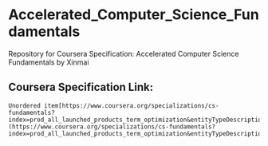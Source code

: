 # Accelerated_Computer_Science_Fundamentals
Repository for Coursera Specification: Accelerated Computer Science Fundamentals by Xinmai

## Coursera Specification Link:
    Unordered item[https://www.coursera.org/specializations/cs-fundamentals?index=prod_all_launched_products_term_optimization&entityTypeDescription=Specializations](https://www.coursera.org/specializations/cs-fundamentals?index=prod_all_launched_products_term_optimization&entityTypeDescription=Specializations)

